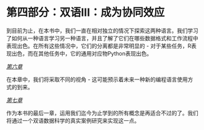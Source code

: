 # 第四部分：双语III：成为协同效应

到目前为止，在本书中，我们一直在相对独立的情况下探索这两种语言。我们学习了如何从一种语言学习另一种语言，并且了解了它们在哪些数据格式和工作流程中表现出色。在所有这些情况中，它们的分离都是非常明显的 - 对于某些任务，R表现出色，而在其他任务中，它的通用对应物Python表现出色。

*[第六章](ch06.xhtml#ch07)*

在本章中，我们将采取不同的视角 - 这可能预示着未来一种新的编程语言使用方式的到来。

*[第七章](ch07.xhtml#ch08)*

作为本书的最后一章，运用我们迄今为止学到的所有概念是再适合不过的了。我们将通过一个双语数据科学的真实案例研究来实现这一点。
